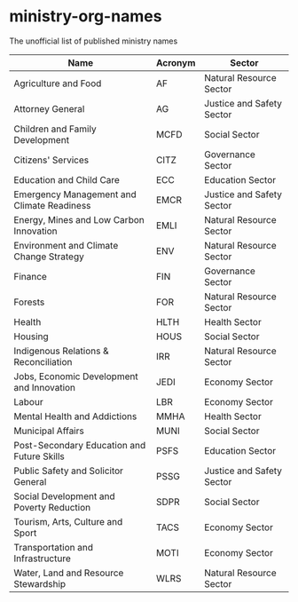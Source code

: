 # ministry-org-names
The unofficial list of published ministry names

| Name                                        | Acronym | Sector                     |
|---------------------------------------------|---------|----------------------------|
| Agriculture and Food                        | AF      | Natural Resource Sector    |
| Attorney General                            | AG      | Justice and Safety Sector  |
| Children and Family Development             | MCFD    | Social Sector              |
| Citizens' Services                          | CITZ    | Governance Sector          |
| Education and Child Care                    | ECC     | Education Sector           |
| Emergency Management and Climate Readiness  | EMCR    | Justice and Safety Sector  |
| Energy, Mines and Low Carbon Innovation     | EMLI    | Natural Resource Sector    |
| Environment and Climate Change Strategy     | ENV     | Natural Resource Sector    |
| Finance                                     | FIN     | Governance Sector          |
| Forests                                     | FOR     | Natural Resource Sector    |
| Health                                      | HLTH    | Health Sector              |
| Housing                                     | HOUS    | Social Sector              |
| Indigenous Relations & Reconciliation       | IRR     | Natural Resource Sector    |
| Jobs, Economic Development and Innovation   | JEDI    | Economy Sector             |
| Labour                                      | LBR     | Economy Sector             |
| Mental Health and Addictions                | MMHA    | Health Sector              |
| Municipal Affairs                           | MUNI    | Social Sector              |
| Post-Secondary Education and Future Skills  | PSFS    | Education Sector           |
| Public Safety and Solicitor General         | PSSG    | Justice and Safety Sector  |
| Social Development and Poverty Reduction    | SDPR    | Social Sector              |
| Tourism, Arts, Culture and Sport            | TACS    | Economy Sector             |
| Transportation and Infrastructure           | MOTI    | Economy Sector             |
| Water, Land and Resource Stewardship        | WLRS    | Natural Resource Sector    |
